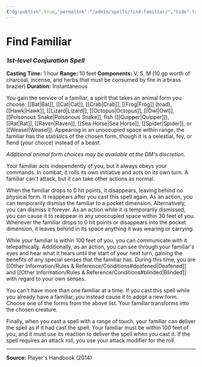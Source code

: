 ```yaml
---
{"dg-publish":true,"permalink":"/admin/spells/find-familiar/","hide":true,"updated":"2025-08-11T11:53:30.849+01:00"}
---
```


# Find Familiar
### *1st-level Conjuration Spell*
**Casting Time:** 1 hour
**Range:** 10 feet
**Components:** V, S, M (10 gp worth of charcoal, incense, and herbs that must be consumed by fire in a brass brazier)
**Duration:** Instantaneous

You gain the service of a familiar, a spirit that takes an animal form you choose: [[Bat\|Bat]], [[Cat\|Cat]], [[Crab\|Crab]], [[Frog\|Frog]] (toad), [[Hawk\|Hawk]], [[Lizard\|Lizard]], [[Octopus\|Octopus]], [[Owl\|Owl]], [[Poisonous Snake\|Poisonous Snake]], fish ([[Quipper\|Quipper]]), [[Rat\|Rat]], [[Raven\|Raven]], [[Sea Horse\|Sea Horse]], [[Spider\|Spider]], or [[Weasel\|Weasel]]. Appearing in an unoccupied space within range, the familiar has the statistics of the chosen form, though it is a celestial, fey, or fiend (your choice) instead of a beast.

*Additional animal form choices may be available at the DM's discretion.*

Your familiar acts independently of you, but it always obeys your commands. In combat, it rolls its own initiative and acts on its own turn. A familiar can't attack, but it can take other actions as normal.

When the familiar drops to 0 hit points, it disappears, leaving behind no physical form. It reappears after you cast this spell again. As an action, you can temporarily dismiss the familiar to a pocket dimension. Alternatively, you can dismiss it forever. As an action while it is temporarily dismissed, you can cause it to reappear in any unoccupied space within 30 feet of you. Whenever the familiar drops to 0 hit points or disappears into the pocket dimension, it leaves behind in its space anything it was wearing or carrying.

While your familiar is within 100 feet of you, you can communicate with it telepathically. Additionally, as an action, you can see through your familiar's eyes and hear what it hears until the start of your next turn, gaining the benefits of any special senses that the familiar has. During this time, you are [[Other Information/Rules & Reference/Conditions#deafened\|Deafened]] and [[Other Information/Rules & Reference/Conditions#blinded\|Blinded]] with regard to your own senses.

You can't have more than one familiar at a time. If you cast this spell while you already have a familiar, you instead cause it to adopt a new form. Choose one of the forms from the above list. Your familiar transforms into the chosen creature.

Finally, when you cast a spell with a range of touch, your familiar can deliver the spell as if it had cast the spell. Your familiar must be within 100 feet of you, and it must use its reaction to deliver the spell when you cast it. If the spell requires an attack roll, you use your attack modifier for the roll.

---
**Source:** Player's Handbook (2014)